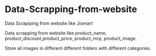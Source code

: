 # Data-Scrapping-from-website
Data Scrapiping from website like Jiomart 

Data scrapping from website like product_name, product_discount,product_price, product_mrp, product_image. 

Store all images in different different folders with different categories.
